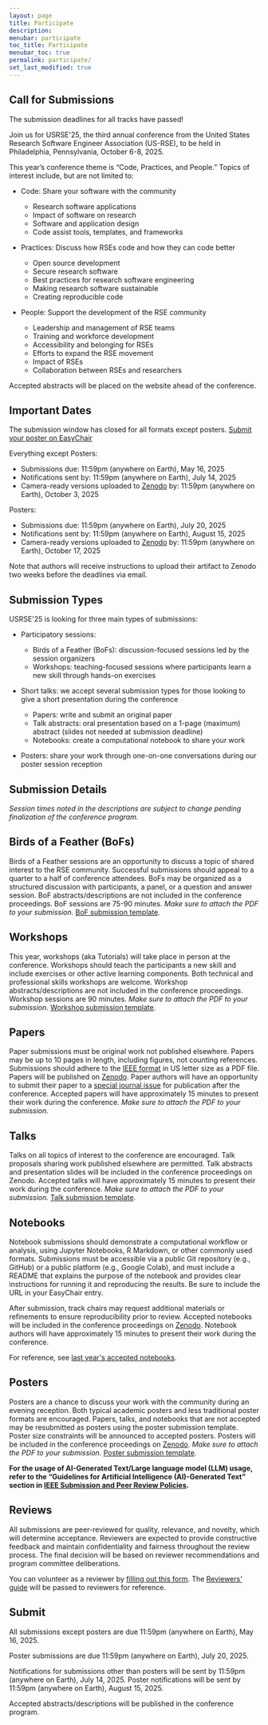 ```yaml
---
layout: page
title: Participate
description: 
menubar: participate
toc_title: Participate
menubar_toc: true
permalink: participate/
set_last_modified: true
---
```


## Call for Submissions

The submission deadlines for all tracks have passed!

Join us for USRSE'25, the third annual conference
from the United States Research Software Engineer Association 
(US-RSE), to be held in Philadelphia, Pennsylvania, October 
6-8, 2025. 

This year’s conference theme is “Code, Practices, and People.”
Topics of interest include, but are not limited to:

- Code: Share your software with the community
  - Research software applications
  - Impact of software on research
  - Software and application design
  - Code assist tools, templates, and frameworks


- Practices: Discuss how RSEs code and how they can code better
  - Open source development
  - Secure research software 
  - Best practices for research software engineering
  - Making research software sustainable
  - Creating reproducible code


- People: Support the development of the RSE community
  - Leadership and management of RSE teams
  - Training and workforce development
  - Accessibility and belonging for RSEs
  - Efforts to expand the RSE movement
  - Impact of RSEs
  - Collaboration between RSEs and researchers

Accepted abstracts will be placed on the website ahead of the conference.

## Important Dates

The submission window has closed for all formats except posters.
[Submit your poster on EasyChair](https://easychair.org/conferences/?conf=usrse25)

Everything except Posters: 
- Submissions due: 11:59pm (anywhere on Earth), May 16, 2025
- Notifications sent by: 11:59pm (anywhere on Earth), July 14, 2025
- Camera-ready versions uploaded to [Zenodo](https://zenodo.org/communities/usrse25) by: 11:59pm (anywhere on Earth), October 3, 2025
 
Posters: 
- Submissions due: 11:59pm (anywhere on Earth), July 20, 2025
- Notifications sent by: 11:59pm (anywhere on Earth), August 15, 2025
- Camera-ready versions uploaded to [Zenodo](https://zenodo.org/communities/usrse25) by: 11:59pm (anywhere on Earth), October 17, 2025

Note that authors will receive instructions to upload their artifact to Zenodo two weeks before the deadlines via email.

## Submission Types
USRSE'25 is looking for three main types of submissions:
- Participatory sessions:
  - Birds of a Feather (BoFs): discussion-focused sessions led by 
the session organizers
  - Workshops: teaching-focused sessions where participants learn a 
new skill through hands-on exercises

- Short talks: we accept several submission types for those looking to 
give a short presentation during the conference
  - Papers: write and submit an original paper
  - Talk abstracts: oral presentation based on a 1-page (maximum) 
abstract (slides not needed at submission deadline)
  - Notebooks: create a computational notebook to share your work

- Posters: share your work through one-on-one conversations during our 
poster session reception

## Submission Details
*Session times noted in the descriptions are subject to 
change pending finalization of the conference program.*  

## Birds of a Feather (BoFs)

Birds of a Feather sessions are an opportunity to discuss a topic 
of shared interest to the RSE community.  Successful submissions 
should appeal to a quarter to a half of conference attendees. 
BoFs may be organized as a structured discussion with participants,
a panel, or a question and answer session. BoF abstracts/descriptions 
are not included in the conference proceedings. BoF sessions are
75-90 minutes. *Make sure to attach the PDF to your submission.*
[BoF submission template](https://docs.google.com/document/d/19Yto8Vbgv90avxSStFHyZ4ImvCGizWmJ/edit?usp=sharing&ouid=110633704377428446960&rtpof=true&sd=true). 

## Workshops
This year, workshops (aka Tutorials) will take place in person at the conference.
Workshops should teach the participants a new skill and include exercises or 
other active learning components.  Both technical and professional skills 
workshops are welcome.  Workshop abstracts/descriptions are not included in the 
conference proceedings.  Workshop sessions are 90 minutes. *Make sure to attach the PDF to your submission.*
[Workshop submission template](https://docs.google.com/document/d/1gVP7gDM4nyhON35kqC27hUT7CATl-DQH/edit?usp=sharing&ouid=110633704377428446960&rtpof=true&sd=true).

## Papers
Paper submissions must be original work not published elsewhere.  Papers 
may be up to 10 pages in length, including figures, not counting 
references. Submissions should adhere to the 
[IEEE format](https://www.ieee.org/conferences/publishing/templates.html) in US letter 
size as a PDF file. Papers will be published on [Zenodo](https://zenodo.org/communities/usrse25). Paper authors will have an opportunity to submit their paper to 
a [special journal issue](https://us-rse.org/usrse25/participate/special-issue/) for publication 
after the conference. Accepted papers will have approximately 15 minutes to present their work 
during the conference. *Make sure to attach the PDF to your submission.*

## Talks
Talks on all topics of interest to the conference are encouraged.  Talk 
proposals sharing work published elsewhere are permitted. Talk abstracts 
and presentation slides will be included in the conference proceedings 
on Zenodo.  Accepted talks will have approximately 15 minutes to present 
their work during the conference. *Make sure to attach the PDF to your submission.*
[Talk submission template](https://docs.google.com/document/d/1qI71P2LgZzylRllHtqWLxrYyEXYtx2dm/edit?usp=sharing&ouid=110633704377428446960&rtpof=true&sd=true). 

## Notebooks

Notebook submissions should demonstrate a computational workflow or analysis, using Jupyter Notebooks, R Markdown, or other commonly used formats. Submissions must be accessible via a public Git repository (e.g., GitHub) or a public platform (e.g., Google Colab), and must include a README that explains the purpose of the notebook and provides clear instructions for running it and reproducing the results. Be sure to include the URL in your EasyChair entry.

After submission, track chairs may request additional materials or refinements to ensure reproducibility prior to review. Accepted notebooks will be included in the conference proceedings on [Zenodo](https://zenodo.org/communities/usrse25). Notebook authors will have approximately 15 minutes to present their work during the conference. 

For reference, see [last year's accepted notebooks](https://us-rse.org/usrse24/program/notebooks/).

## Posters
Posters are a chance to discuss your work with the community during 
an evening reception.  Both typical academic posters and less 
traditional poster formats are encouraged.  Papers, talks, and 
notebooks that are not accepted may be resubmitted as posters using 
the poster submission template. Poster size constraints will be 
announced to accepted posters. Posters will be included in the conference proceedings on [Zenodo](https://zenodo.org/communities/usrse25).
*Make sure to attach the PDF to your submission.*
[Poster submission template](https://docs.google.com/document/d/1ryYqg8He6a3oHRFLfxjbz9bp4DpZn4Zk/edit?usp=sharing&ouid=110633704377428446960&rtpof=true&sd=true).

**For the usage of AI-Generated Text/Large language model (LLM) usage, 
refer to the “Guidelines for Artificial Intelligence (AI)-Generated 
Text” section in [IEEE Submission and Peer Review Policies](https://journals.ieeeauthorcenter.ieee.org/become-an-ieee-journal-author/publishing-ethics/guidelines-and-policies/submission-and-peer-review-policies/#ai-generated-text).** 

## Reviews
All submissions are peer-reviewed for quality, relevance, and novelty, 
which will determine acceptance. Reviewers are expected to provide 
constructive feedback and maintain confidentiality and fairness 
throughout the review process. The final decision will be based on 
reviewer recommendations and program committee deliberations.


You can volunteer as a reviewer by [filling out this form](https://forms.gle/wj2ufbMJaLB1ExR77).
The [Reviewers' guide](https://docs.google.com/document/d/1i1H96ZCkOqnisZDpgxw7F2fPRhVcSs-WaWNXNJpOx_c/edit?tab=t.0) will be passed to reviewers for reference. 

## Submit

All submissions except posters are due 11:59pm (anywhere on Earth), May 16, 2025.  

Poster submissions are due 11:59pm (anywhere on Earth), July 20, 2025.

Notifications for submissions other than posters will be sent by 11:59pm (anywhere on Earth), July 14, 2025. Poster notifications will be sent by 11:59pm (anywhere on Earth), August 15, 2025.  

Accepted abstracts/descriptions will be published in the conference program.
